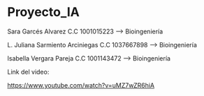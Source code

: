 # Proyecto_IA
Sara Garcés Alvarez C.C 1001015223 --> Bioingeniería


L. Juliana Sarmiento Arciniegas C.C 1037667898 --> Bioingeniería


Isabella Vergara Pareja C.C 1001143472 --> Bioingeniería



Link del video: 

https://www.youtube.com/watch?v=uMZ7wZR6hiA 
